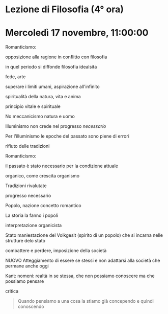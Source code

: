 # Lezione di Filosofia (4° ora)
# Mercoledì 17 novembre, 11:00:00

Romanticismo:

opposizione alla ragione in conflitto con filosofia

in quel periodo si diffonde filosofia idealsita


fede, arte

superare i limiti umani, aspirazione all'infinito

spiritualità della natura, vita e anima

principio vitale e spirituale

No meccanicismo natura e uomo


Illuminismo non crede nel progresso _necessario_

Per l'illuminismo le epoche del passato sono piene di errori

rifiuto delle tradizioni


Romanticismo:

il passato è stato necessario per la condizione attuale

organico, come crescita organismo

Tradizioni rivalutate

progresso necessario


Popolo, nazione concetto romantico

La storia la fanno i popoli

interpretazione organicista


Stato maniestazione del Volkgesit (spirito di un popolo)
che si incarna nelle strutture delo stato


combattere e perdere, imposizione della società

NUOVO Atteggiamento di essere se stessi e non adattarsi alla società che permane anche oggi

Kant: nomeni: realtà in se stessa, che non possiamo conoscere ma che possiamo pensare

critica


> Quando pensiamo a una cosa la stiamo già concependo e quindi conoscendo
<!--stackedit_data:
eyJoaXN0b3J5IjpbMjA1Njk1MDkxNF19
-->